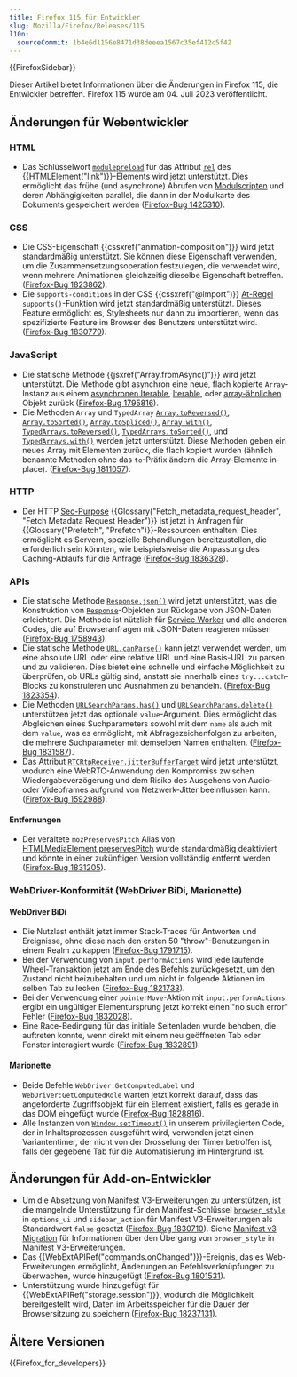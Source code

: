 ```yaml
---
title: Firefox 115 für Entwickler
slug: Mozilla/Firefox/Releases/115
l10n:
  sourceCommit: 1b4e6d1156e8471d38deeea1567c35ef412c5f42
---
```


{{FirefoxSidebar}}

Dieser Artikel bietet Informationen über die Änderungen in Firefox 115, die Entwickler betreffen. Firefox 115 wurde am 04. Juli 2023 veröffentlicht.

## Änderungen für Webentwickler

### HTML

- Das Schlüsselwort [`modulepreload`](/de/docs/Web/HTML/Attributes/rel/modulepreload) für das Attribut [`rel`](/de/docs/Web/HTML/Element/link#rel) des {{HTMLElement("link")}}-Elements wird jetzt unterstützt.
  Dies ermöglicht das frühe (und asynchrone) Abrufen von [Modulscripten](/de/docs/Web/JavaScript/Guide/Modules) und deren Abhängigkeiten parallel, die dann in der Modulkarte des Dokuments gespeichert werden ([Firefox-Bug 1425310](https://bugzil.la/1425310)).

### CSS

- Die CSS-Eigenschaft {{cssxref("animation-composition")}} wird jetzt standardmäßig unterstützt. Sie können diese Eigenschaft verwenden, um die Zusammensetzungsoperation festzulegen, die verwendet wird, wenn mehrere Animationen gleichzeitig dieselbe Eigenschaft betreffen. ([Firefox-Bug 1823862](https://bugzil.la/1823862)).
- Die `supports-conditions` in der CSS {{cssxref("@import")}} [At-Regel](/de/docs/Web/CSS/At-rule) `supports()`-Funktion wird jetzt standardmäßig unterstützt. Dieses Feature ermöglicht es, Stylesheets nur dann zu importieren, wenn das spezifizierte Feature im Browser des Benutzers unterstützt wird. ([Firefox-Bug 1830779](https://bugzil.la/1830779)).

### JavaScript

- Die statische Methode {{jsxref("Array.fromAsync()")}} wird jetzt unterstützt.
  Die Methode gibt asynchron eine neue, flach kopierte `Array`-Instanz aus einem [asynchronen Iterable](/de/docs/Web/JavaScript/Reference/Iteration_protocols#the_async_iterator_and_async_iterable_protocols), [Iterable](/de/docs/Web/JavaScript/Reference/Iteration_protocols#the_iterable_protocol), oder [array-ähnlichen](/de/docs/Web/JavaScript/Guide/Indexed_collections#working_with_array-like_objects) Objekt zurück ([Firefox-Bug 1795816](https://bugzil.la/1795816)).
- Die Methoden `Array` und `TypedArray` [`Array.toReversed()`](/de/docs/Web/JavaScript/Reference/Global_Objects/Array/toReversed), [`Array.toSorted()`](/de/docs/Web/JavaScript/Reference/Global_Objects/Array/toSorted), [`Array.toSpliced()`](/de/docs/Web/JavaScript/Reference/Global_Objects/Array/toSpliced), [`Array.with()`](/de/docs/Web/JavaScript/Reference/Global_Objects/Array/with), [`TypedArrays.toReversed()`](/de/docs/Web/JavaScript/Reference/Global_Objects/TypedArray/toReversed), [`TypedArrays.toSorted()`](/de/docs/Web/JavaScript/Reference/Global_Objects/TypedArray/toSorted), und [`TypedArrays.with()`](/de/docs/Web/JavaScript/Reference/Global_Objects/TypedArray/with) werden jetzt unterstützt.
  Diese Methoden geben ein neues Array mit Elementen zurück, die flach kopiert wurden (ähnlich benannte Methoden ohne das `to`-Präfix ändern die Array-Elemente in-place).
  ([Firefox-Bug 1811057](https://bugzil.la/1811057)).

### HTTP

- Der HTTP [Sec-Purpose](/de/docs/Web/HTTP/Headers/Sec-Purpose) {{Glossary("Fetch_metadata_request_header", "Fetch Metadata Request Header")}} ist jetzt in Anfragen für {{Glossary("Prefetch", "Prefetch")}}-Ressourcen enthalten.
  Dies ermöglicht es Servern, spezielle Behandlungen bereitzustellen, die erforderlich sein könnten, wie beispielsweise die Anpassung des Caching-Ablaufs für die Anfrage ([Firefox-Bug 1836328](https://bugzil.la/1836328)).

### APIs

- Die statische Methode [`Response.json()`](/de/docs/Web/API/Response/json_static) wird jetzt unterstützt, was die Konstruktion von [`Response`](/de/docs/Web/API/Response)-Objekten zur Rückgabe von JSON-Daten erleichtert.
  Die Methode ist nützlich für [Service Worker](/de/docs/Web/API/Service_Worker_API) und alle anderen Codes, die auf Browseranfragen mit JSON-Daten reagieren müssen ([Firefox-Bug 1758943](https://bugzil.la/1758943)).
- Die statische Methode [`URL.canParse()`](/de/docs/Web/API/URL/canParse_static) kann jetzt verwendet werden, um eine absolute URL oder eine relative URL und eine Basis-URL zu parsen und zu validieren.
  Dies bietet eine schnelle und einfache Möglichkeit zu überprüfen, ob URLs gültig sind, anstatt sie innerhalb eines `try...catch`-Blocks zu konstruieren und Ausnahmen zu behandeln.
  ([Firefox-Bug 1823354](https://bugzil.la/1823354)).
- Die Methoden [`URLSearchParams.has()`](/de/docs/Web/API/URLSearchParams/has) und [`URLSearchParams.delete()`](/de/docs/Web/API/URLSearchParams/delete) unterstützen jetzt das optionale `value`-Argument.
  Dies ermöglicht das Abgleichen eines Suchparameters sowohl mit dem `name` als auch mit dem `value`, was es ermöglicht, mit Abfragezeichenfolgen zu arbeiten, die mehrere Suchparameter mit demselben Namen enthalten.
  ([Firefox-Bug 1831587](https://bugzil.la/1831587)).
- Das Attribut [`RTCRtpReceiver.jitterBufferTarget`](/de/docs/Web/API/RTCRtpReceiver/jitterBufferTarget) wird jetzt unterstützt, wodurch eine WebRTC-Anwendung den Kompromiss zwischen Wiedergabeverzögerung und dem Risiko des Ausgehens von Audio- oder Videoframes aufgrund von Netzwerk-Jitter beeinflussen kann.
  ([Firefox-Bug 1592988](https://bugzil.la/1592988)).

#### Entfernungen

- Der veraltete `mozPreservesPitch` Alias von [HTMLMediaElement.preservesPitch](/de/docs/Web/API/HTMLMediaElement/preservesPitch) wurde standardmäßig deaktiviert und könnte in einer zukünftigen Version vollständig entfernt werden ([Firefox-Bug 1831205](https://bugzil.la/1831205)).

### WebDriver-Konformität (WebDriver BiDi, Marionette)

#### WebDriver BiDi

- Die Nutzlast enthält jetzt immer Stack-Traces für Antworten und Ereignisse, ohne diese nach den ersten 50 "throw"-Benutzungen in einem Realm zu kappen ([Firefox-Bug 1791715](https://bugzil.la/1791715)).
- Bei der Verwendung von `input.performActions` wird jede laufende Wheel-Transaktion jetzt am Ende des Befehls zurückgesetzt, um den Zustand nicht beizubehalten und um nicht in folgende Aktionen im selben Tab zu lecken ([Firefox-Bug 1821733](https://bugzil.la/1821733)).
- Bei der Verwendung einer `pointerMove`-Aktion mit `input.performActions` ergibt ein ungültiger Elementursprung jetzt korrekt einen "no such error" Fehler ([Firefox-Bug 1832028](https://bugzil.la/1832028)).
- Eine Race-Bedingung für das initiale Seitenladen wurde behoben, die auftreten konnte, wenn direkt mit einem neu geöffneten Tab oder Fenster interagiert wurde ([Firefox-Bug 1832891](https://bugzil.la/1832891)).

#### Marionette

- Beide Befehle `WebDriver:GetComputedLabel` und `WebDriver:GetComputedRole` warten jetzt korrekt darauf, dass das angeforderte Zugriffsobjekt für ein Element existiert, falls es gerade in das DOM eingefügt wurde ([Firefox-Bug 1828816](https://bugzil.la/1828816)).
- Alle Instanzen von [`Window.setTimeout()`](/de/docs/Web/API/Window/setTimeout) in unserem privilegierten Code, der in Inhaltsprozessen ausgeführt wird, verwenden jetzt einen Variantentimer, der nicht von der Drosselung der Timer betroffen ist, falls der gegebene Tab für die Automatisierung im Hintergrund ist.

## Änderungen für Add-on-Entwickler

- Um die Absetzung von Manifest V3-Erweiterungen zu unterstützen, ist die mangelnde Unterstützung für den Manifest-Schlüssel [`browser_style`](/de/docs/Mozilla/Add-ons/WebExtensions/user_interface/Browser_styles) in `options_ui` und `sidebar_action` für Manifest V3-Erweiterungen als Standardwert `false` gesetzt ([Firefox-Bug 1830710](https://bugzil.la/1830710)). Siehe [Manifest v3 Migration](/de/docs/Mozilla/Add-ons/WebExtensions/user_interface/Browser_styles#manifest_v3_migration) für Informationen über den Übergang von `browser_style` in Manifest V3-Erweiterungen.
- Das {{WebExtAPIRef("commands.onChanged")}}-Ereignis, das es Web-Erweiterungen ermöglicht, Änderungen an Befehlsverknüpfungen zu überwachen, wurde hinzugefügt ([Firefox-Bug 1801531](https://bugzil.la/1801531)).
- Unterstützung wurde hinzugefügt für {{WebExtAPIRef("storage.session")}}, wodurch die Möglichkeit bereitgestellt wird, Daten im Arbeitsspeicher für die Dauer der Browsersitzung zu speichern ([Firefox-Bug 18237131](https://bugzil.la/1823713)).

## Ältere Versionen

{{Firefox_for_developers}}
